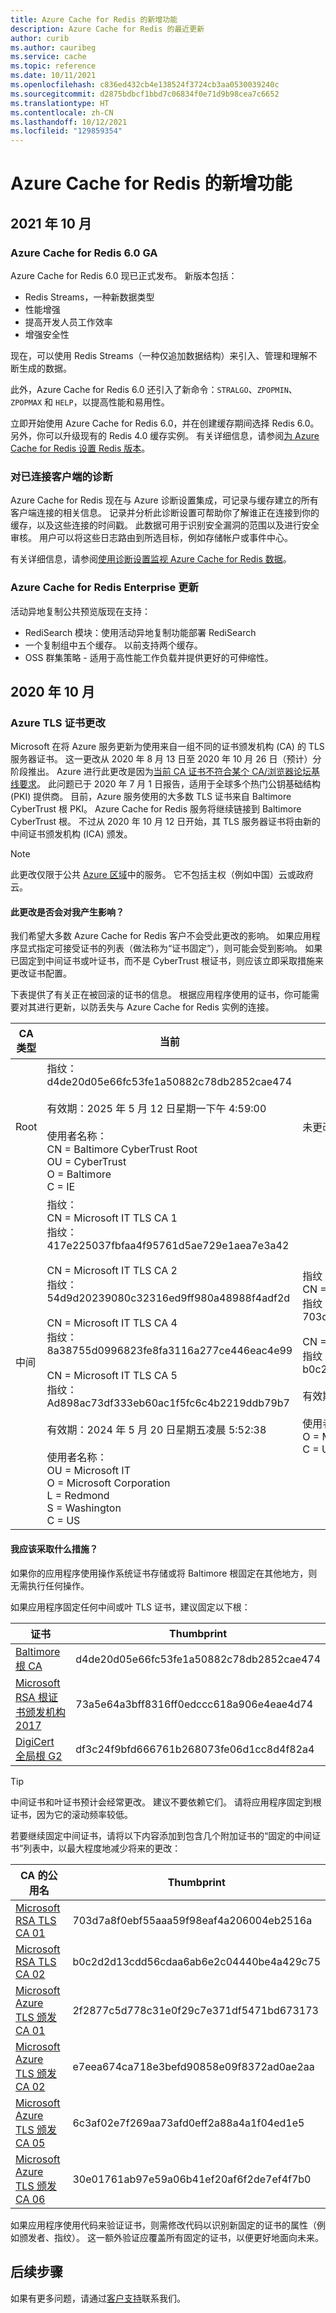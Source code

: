 ```yaml
---
title: Azure Cache for Redis 的新增功能
description: Azure Cache for Redis 的最近更新
author: curib
ms.author: cauribeg
ms.service: cache
ms.topic: reference
ms.date: 10/11/2021
ms.openlocfilehash: c836ed432cb4e138524f3724cb3aa0530039240c
ms.sourcegitcommit: d2875bdbcf1bbd7c06834f0e71d9b98cea7c6652
ms.translationtype: HT
ms.contentlocale: zh-CN
ms.lasthandoff: 10/12/2021
ms.locfileid: "129859354"
---
```

# <a name="whats-new-in-azure-cache-for-redis"></a>Azure Cache for Redis 的新增功能

## <a name="october-2021"></a>2021 年 10 月

### <a name="azure-cache-for-redis-60-ga"></a>Azure Cache for Redis 6.0 GA

Azure Cache for Redis 6.0 现已正式发布。 新版本包括：

- Redis Streams，一种新数据类型
- 性能增强
- 提高开发人员工作效率
- 增强安全性

现在，可以使用 Redis Streams（一种仅追加数据结构）来引入、管理和理解不断生成的数据。

此外，Azure Cache for Redis 6.0 还引入了新命令：`STRALGO`、`ZPOPMIN`、`ZPOPMAX` 和 `HELP`，以提高性能和易用性。

立即开始使用 Azure Cache for Redis 6.0，并在创建缓存期间选择 Redis 6.0。 另外，你可以升级现有的 Redis 4.0 缓存实例。 有关详细信息，请参阅[为 Azure Cache for Redis 设置 Redis 版本](cache-how-to-version.md)。

### <a name="diagnostics-for-connected-clients"></a>对已连接客户端的诊断

Azure Cache for Redis 现在与 Azure 诊断设置集成，可记录与缓存建立的所有客户端连接的相关信息。 记录并分析此诊断设置可帮助你了解谁正在连接到你的缓存，以及这些连接的时间戳。 此数据可用于识别安全漏洞的范围以及进行安全审核。 用户可以将这些日志路由到所选目标，例如存储帐户或事件中心。

有关详细信息，请参阅[使用诊断设置监视 Azure Cache for Redis 数据](cache-monitor-diagnostic-settings.md)。

### <a name="azure-cache-for-redis-enterprise-update"></a>Azure Cache for Redis Enterprise 更新

活动异地复制公共预览版现在支持：

- RediSearch 模块：使用活动异地复制功能部署 RediSearch
- 一个复制组中五个缓存。 以前支持两个缓存。
- OSS 群集策略 - 适用于高性能工作负载并提供更好的可伸缩性。

## <a name="october-2020"></a>2020 年 10 月

### <a name="azure-tls-certificate-change"></a>Azure TLS 证书更改

Microsoft 在将 Azure 服务更新为使用来自一组不同的证书颁发机构 (CA) 的 TLS 服务器证书。 这一更改从 2020 年 8 月 13 日至 2020 年 10 月 26 日（预计）分阶段推出。 Azure 进行此更改是因为[当前 CA 证书不符合某个 CA/浏览器论坛基线要求](https://bugzilla.mozilla.org/show_bug.cgi?id=1649951)。 此问题已于 2020 年 7 月 1 日报告，适用于全球多个热门公钥基础结构 (PKI) 提供商。 目前，Azure 服务使用的大多数 TLS 证书来自 Baltimore CyberTrust 根 PKI。 Azure Cache for Redis 服务将继续链接到 Baltimore CyberTrust 根。 不过从 2020 年 10 月 12 日开始，其 TLS 服务器证书将由新的中间证书颁发机构 (ICA) 颁发。

> [!NOTE]
> 此更改仅限于公共 [Azure 区域](https://azure.microsoft.com/global-infrastructure/geographies/)中的服务。 它不包括主权（例如中国）云或政府云。
>
>

#### <a name="does-this-change-affect-me"></a>此更改是否会对我产生影响？

我们希望大多数 Azure Cache for Redis 客户不会受此更改的影响。 如果应用程序显式指定可接受证书的列表（做法称为“证书固定”），则可能会受到影响。 如果已固定到中间证书或叶证书，而不是 CyberTrust 根证书，则应该立即采取措施来更改证书配置。

下表提供了有关正在被回滚的证书的信息。 根据应用程序使用的证书，你可能需要对其进行更新，以防丢失与 Azure Cache for Redis 实例的连接。

| CA 类型 | 当前 | 后期滚动（2020 年 10 月 12 日） | 操作 |
| ----- | ----- | ----- | ----- |
| Root | 指纹：d4de20d05e66fc53fe1a50882c78db2852cae474<br><br> 有效期：2025 年 5 月 12 日星期一下午 4:59:00<br><br> 使用者名称：<br> CN = Baltimore CyberTrust Root<br> OU = CyberTrust<br> O = Baltimore<br> C = IE | 未更改 | 无 |
| 中间 | 指纹：<br> CN = Microsoft IT TLS CA 1<br> 指纹：417e225037fbfaa4f95761d5ae729e1aea7e3a42<br><br> CN = Microsoft IT TLS CA 2<br> 指纹：54d9d20239080c32316ed9ff980a48988f4adf2d<br><br> CN = Microsoft IT TLS CA 4<br> 指纹：8a38755d0996823fe8fa3116a277ce446eac4e99<br><br> CN = Microsoft IT TLS CA 5<br> 指纹：Ad898ac73df333eb60ac1f5fc6c4b2219ddb79b7<br><br> 有效期：2024 年 5 月 20 日星期五凌晨 5:52:38<br><br> 使用者名称：<br> OU = Microsoft IT<br> O = Microsoft Corporation<br> L = Redmond<br> S = Washington<br> C = US<br> | 指纹：<br> CN = Microsoft RSA TLS CA 01<br> 指纹：703d7a8f0ebf55aaa59f98eaf4a206004eb2516a<br><br> CN = Microsoft RSA TLS CA 02<br> 指纹：b0c2d2d13cdd56cdaa6ab6e2c04440be4a429c75<br><br> 有效期：2024 年 10 月 8 日星期二中午 12:00:00<br><br> 使用者名称：<br> O = Microsoft Corporation<br> C = US<br> | 必须 |

#### <a name="what-actions-should-i-take"></a>我应该采取什么措施？

如果你的应用程序使用操作系统证书存储或将 Baltimore 根固定在其他地方，则无需执行任何操作。

如果应用程序固定任何中间或叶 TLS 证书，建议固定以下根：

| 证书 | Thumbprint |
| ----- | ----- |
| [Baltimore 根 CA](https://cacerts.digicert.com/BaltimoreCyberTrustRoot.crt) | d4de20d05e66fc53fe1a50882c78db2852cae474 |
| [Microsoft RSA 根证书颁发机构 2017](https://www.microsoft.com/pkiops/certs/Microsoft%20RSA%20Root%20Certificate%20Authority%202017.crt) | 73a5e64a3bff8316ff0edccc618a906e4eae4d74 |
| [DigiCert 全局根 G2](https://cacerts.digicert.com/DigiCertGlobalRootG2.crt) | df3c24f9bfd666761b268073fe06d1cc8d4f82a4 |

> [!TIP]
> 中间证书和叶证书预计会经常更改。 建议不要依赖它们。 请将应用程序固定到根证书，因为它的滚动频率较低。
>
>

若要继续固定中间证书，请将以下内容添加到包含几个附加证书的“固定的中间证书”列表中，以最大程度地减少将来的更改：

| CA 的公用名 | Thumbprint |
| ----- | ----- |
| [Microsoft RSA TLS CA 01](https://www.microsoft.com/pki/mscorp/Microsoft%20RSA%20TLS%20CA%2001.crt) | 703d7a8f0ebf55aaa59f98eaf4a206004eb2516a |
| [Microsoft RSA TLS CA 02](https://www.microsoft.com/pki/mscorp/Microsoft%20RSA%20TLS%20CA%2002.crt) | b0c2d2d13cdd56cdaa6ab6e2c04440be4a429c75 |
| [Microsoft Azure TLS 颁发 CA 01](https://www.microsoft.com/pkiops/certs/Microsoft%20Azure%20TLS%20Issuing%20CA%2001.cer) | 2f2877c5d778c31e0f29c7e371df5471bd673173 |
| [Microsoft Azure TLS 颁发 CA 02](https://www.microsoft.com/pkiops/certs/Microsoft%20Azure%20TLS%20Issuing%20CA%2002.cer) | e7eea674ca718e3befd90858e09f8372ad0ae2aa |
| [Microsoft Azure TLS 颁发 CA 05](https://www.microsoft.com/pkiops/certs/Microsoft%20Azure%20TLS%20Issuing%20CA%2005.cer) | 6c3af02e7f269aa73afd0eff2a88a4a1f04ed1e5 |
| [Microsoft Azure TLS 颁发 CA 06](https://www.microsoft.com/pkiops/certs/Microsoft%20Azure%20TLS%20Issuing%20CA%2006.cer) | 30e01761ab97e59a06b41ef20af6f2de7ef4f7b0 |

如果应用程序使用代码来验证证书，则需修改代码以识别新固定的证书的属性（例如颁发者、指纹）。 这一额外验证应覆盖所有固定的证书，以便更好地面向未来。

## <a name="next-steps"></a>后续步骤

如果有更多问题，请通过[客户支持](https://azure.microsoft.com/support/options/)联系我们。  
